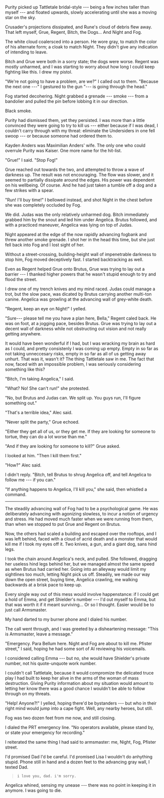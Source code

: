 
Purity picked up Tattletale bridal-style --- being a few inches taller than myself --- and
floated upwards, slowly accelerating until she was a moving star on the sky.

Crusader's projections dissipated, and Rune's cloud of debris flew away. That left myself, Grue,
Regent, Bitch, the Dogs... And Night and Fog.

The white cloud coalersced into a person. He wore gray, to match the color of his
alternate form; a cloak to match Night. They didn't give any indication of intending to leave.

Bitch and Grue were both in a sorry state; the dogs were worse. Regent was mostly unharmed, and
I was starting to worry about how long I could keep fighting like this. I drew my pistol.

"We're not going to have a problem, are we?" I called out to them. "Because the next one ---" I gestured
to the gun "--- is going through the head."

Fog started decohering. Night grabbed a grenade --- smoke --- from a bandolier and pulled the pin
before lobbing it in our direction.

Black smoke.

Purity had dismissed them, yet they persisted. I was more than a little convinced they were going to
try to kill us --- either because if I was dead, I couldn't carry through with my threat: eliminate
the Undersiders in one fell swoop --- or because someone had ordered them to.

Kayden Anders was Maximilian Anders' wife. The only one who could overrule Purity was Kaiser.
One more name for the hit-list.

"Grue!" I said. "Stop Fog!"

Grue reached out towards the two, and attempted to throw a wave of darkness up. The result was not
encouraging. The flow was slower, and it seemed to partially dissipate around the edges. His power
was dependent on his wellbeing. Of course. And he had just taken a tumble off a dog and a few strikes
with a spear.

"Run! I'll buy time!" I bellowed instead, and shot Night in the chest before she was completely occluded by Fog.

We did. Judas was the only relatively unharmed dog. Bitch immediately grabbed him by the snout and
led him under Angelica. Brutus followed, and with a practiced maneuver, Angelica was lying on top
of Judas.

Night appeared at the edge of the now rapidly advancing fogbank and threw another smoke grenade.
I shot her in the head this time, but she just fell back into Fog and I lost sight of her.

Without a street-crossing, building-height wall of impenetrable darkness to stop him, Fog moved
deceptively fast. I started backtracking as well.

Even as Regent helped Grue onto Brutus, Grue was trying to lay out a barrier --- I thanked higher
powers that he wasn't stupid enough to try and flood the street.

I drew one of my trench knives and my mind raced. Judas could manage a trot, but the slow pace,
was dicated by Brutus carrying another multi-ton canine. Angelica was growling at the advancing wall of grey-white death.

"Regent, keep an eye on Night!" I yelled.

"Sure--- please tell me you have a plan here, Bella," Regent caled back. He was on foot, at a jogging pace,
besides Brutus. Grue was trying to lay out a decent wall of darkness while not obstructing out vision and
not really getting anywhere.

It would have been wonderful if I had, but I was wracking my brain as hard as I could, and pretty consistenly
I was coming up empty. Empty in so far as not taking unneccesary risks, empty in so far as all of us getting
away unhurt. That was it, wasn't it? The thing Tattletale saw in me. The fact that now, faced with an impossible problem,
I was seriously considering something like this?

"Bitch, I'm taking Angelica," I said.

"What? No! She can't run!" she protested.

"No, but Brutus and Judas can. We split up. You guys run, I'll figure something out."

"That's a terrible idea," Alec said.

"Never split the party," Grue echoed.

"Either they get all of us, or they get me. If they are looking for someone to tortue, they can do a lot
worse than me."

"And if they are looking for someone to kill?" Grue asked.

I looked at him. "Then I kill them first."

"How?" Alec said.

I didn't reply. "Bitch, tell Brutus to shrug Angelica off, and tell Angelica to follow me --- if you can."

"If anything happens to Angelica, I'll kill you," she said, then whistled a command.

----

The steadily advancing wall of Fog had to be a psychological game. He was deliberately advancing with agonizing
slowless, to incur a notion of urgency and stress. He had moved much faster when we were running from them, than
when we stopped to put Grue and Regent on Brutus.

Now, the others had scaled a building and escaped over the rooftops,
and I was left behind, faced with a cloud of acrid death and a monster that would kill
me if I took my eyes off it. Two knives, a gun, and a giant dog, sans hind legs.

I took the chain around Angelica's neck, and pulled. She followed, dragging her useless hind legs behind her,
but we managed almost the same speed as when Brutus had carried her. Going into an alleyway would limit my sightlines
too much, letting Night pick us off. Steadily, we made our way down the open street, buying time, Angelica crawling,
me walking backwards at a brisk pace to keep up.

Every single way out of this mess would involve happenstance: if I could get a hold of Emma, and get Shielder's
number --- I'd out myself to Emma, but that was worth it if it meant surviving... Or so I thought. Easier would
be to just call Armsmaster.

My hand darted to my burner phone and I dialed his number.

The call went through, and I was greeted by a disheartening message: "This is Armsmaster, leave a message."

"Emergency. Para Bellum here. Night and Fog are about to kill me. Pfister street," I said, hoping he had
some sort of AI reviewing his voicemails.

I considered calling Emma --- but no, she would have Shielder's private number, not his quote-unquote work number.

I couldn't call Tattletale, because it would compromize the delicated truce play I had built to keep her alive
in the arms of the woman of mass destruction. Giving Purity information about my situation would amount to
letting her know there was a good chance I wouldn't be able to follow through on my threats.

"Help! Anyone?!" I yelled, hoping there'd be bystanders --- but who in their right mind would jump into a cape
fight. Well, any nearby heroes, but still.

Fog was two dozen feet from me now, and still closing.

I dialed the PRT emergency line. "No operators available, please stand by, or state your emergency for
recording."

I reiterated the same thing I had said to armsmaster: me, Night, Fog, Pfister street.

I'd promised Dad I'd be careful. I'd promised Lisa I wouldn't do anhything stupid. Phone still in hand
and a dozen feet to the advancing gray wall, I texted Dad.

> ~~~
> i love you, dad. i'm sorry.
> ~~~

Angelica whined, sensing my unease --- there was no point in keeping it in anymore. I was going to die.
